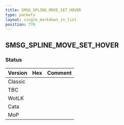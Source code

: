 ```yaml
---
title: SMSG_SPLINE_MOVE_SET_HOVER
type: packets
layout: single_markdown_in_list
position: 776
---
```


## SMSG_SPLINE_MOVE_SET_HOVER

### Status

Version | Hex | Comment
---------- | ---------- | ---------- 
Classic |  |  
TBC |  |  
WotLK |  |  
Cata |  |  
MoP |  |  